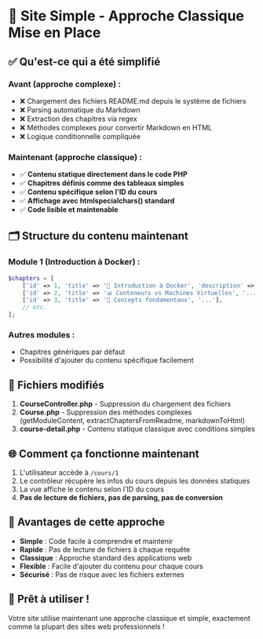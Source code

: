 # 🎯 Site Simple - Approche Classique Mise en Place

## ✅ Qu'est-ce qui a été simplifié

### Avant (approche complexe) :

-   ❌ Chargement des fichiers README.md depuis le système de fichiers
-   ❌ Parsing automatique du Markdown
-   ❌ Extraction des chapitres via regex
-   ❌ Méthodes complexes pour convertir Markdown en HTML
-   ❌ Logique conditionnelle compliquée

### Maintenant (approche classique) :

-   ✅ **Contenu statique directement dans le code PHP**
-   ✅ **Chapitres définis comme des tableaux simples**
-   ✅ **Contenu spécifique selon l'ID du cours**
-   ✅ **Affichage avec htmlspecialchars() standard**
-   ✅ **Code lisible et maintenable**

## 🗂️ Structure du contenu maintenant

### Module 1 (Introduction à Docker) :

```php
$chapters = [
    ['id' => 1, 'title' => '🧱 Introduction à Docker', 'description' => '...', 'content' => '...'],
    ['id' => 2, 'title' => '📊 Conteneurs vs Machines Virtuelles', '...'],
    ['id' => 3, 'title' => '🧰 Concepts fondamentaux', '...'],
    // etc.
];
```

### Autres modules :

-   Chapitres génériques par défaut
-   Possibilité d'ajouter du contenu spécifique facilement

## 📝 Fichiers modifiés

1. **CourseController.php** - Suppression du chargement des fichiers
2. **Course.php** - Suppression des méthodes complexes (getModuleContent, extractChaptersFromReadme, markdownToHtml)
3. **course-detail.php** - Contenu statique classique avec conditions simples

## 🌐 Comment ça fonctionne maintenant

1. L'utilisateur accède à `/cours/1`
2. Le contrôleur récupère les infos du cours depuis les données statiques
3. La vue affiche le contenu selon l'ID du cours
4. **Pas de lecture de fichiers, pas de parsing, pas de conversion**

## 🎨 Avantages de cette approche

-   **Simple** : Code facile à comprendre et maintenir
-   **Rapide** : Pas de lecture de fichiers à chaque requête
-   **Classique** : Approche standard des applications web
-   **Flexible** : Facile d'ajouter du contenu pour chaque cours
-   **Sécurisé** : Pas de risque avec les fichiers externes

## 🚀 Prêt à utiliser !

Votre site utilise maintenant une approche classique et simple, exactement comme la plupart des sites web professionnels !

